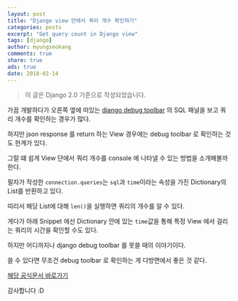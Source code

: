 ```yaml
---
layout: post
title: "Django view 안에서 쿼리 개수 확인하기"
categories: posts
excerpt: "Get query count in Django view"
tags: [django]
author: myungseokang
comments: true
share: true
ads: true
date: 2018-02-14
---
```


> 이 글은 Django 2.0 기준으로 작성되었습니다.

가끔 개발하다가 오른쪽 옆에 떠있는 <a href="https://github.com/jazzband/django-debug-toolbar" target="_blank">django debug toolbar</a> 의 SQL 패널을 보고 쿼리 개수를 확인하는 경우가 많다.

하지만 json response 를 return 하는 View 경우에는 debug toolbar 로 확인하는 것도 한계가 있다.

그럴 떄 쉽게 View 단에서 쿼리 개수를 console 에 나타낼 수 있는 방법을 소개해볼까 한다.

<script src="https://gist.github.com/myungseokang/ecd3993980d2204c317390da8b1668ad.js"></script>

필자가 작성한 `connection.queries`는 `sql`과 `time`이라는 속성을 가진 Dictionary의 List를 반환하고 있다.

띠리서 해당 List에 대해 `len()`을 실행하면 쿼리의 개수를 알 수 있다.

게다가 아래 Snippet 에선 Dictionary 안에 있는 `time`값을 통해 특정 View 에서 걸리는 쿼리의 시간을 확인할 수도 있다.

하지만 어디까지나 django debug toolbar 를 못쓸 때의 이야기이다.

쓸 수 있다면 무조건 debug toolbar 로 확인하는 게 다방면에서 좋은 것 같다.

<a href="https://docs.djangoproject.com/ko/2.0/faq/models/" target="_blank">해당 공식문서 바로가기</a>

감사합니다 :D

